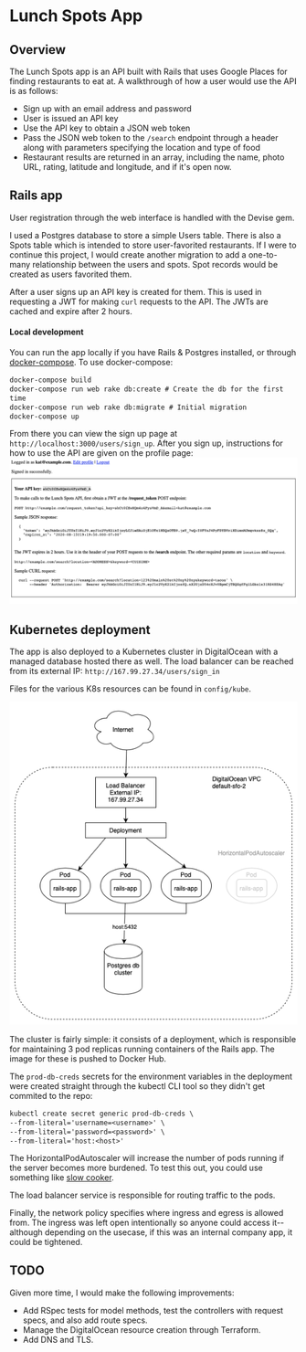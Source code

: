 # Lunch Spots App

## Overview

The Lunch Spots app is an API built with Rails that uses Google Places for finding restaurants to eat at. A walkthrough of how a user would use the API is as follows:
- Sign up with an email address and password
- User is issued an API key
- Use the API key to obtain a JSON web token
- Pass the JSON web token to the `/search` endpoint through a header along with parameters specifying the location and type of food
- Restaurant results are returned in an array, including the name, photo URL, rating, latitude and longitude, and if it's open now.

## Rails app

User registration through the web interface is handled with the Devise gem.

I used a Postgres database to store a simple Users table. There is also a Spots table which is intended to store user-favorited restaurants. If I were to continue this project, I would create another migration to add a one-to-many relationship between the users and spots. Spot records would be created as users favorited them.

After a user signs up an API key is created for them. This is used in requesting a JWT for making `curl` requests to the API. The JWTs are cached and expire after 2 hours.

#### Local development

You can run the app locally if you have Rails & Postgres installed, or through [docker-compose](https://docs.docker.com/compose/). To use docker-compose:

```
docker-compose build
docker-compose run web rake db:create # Create the db for the first time
docker-compose run web rake db:migrate # Initial migration
docker-compose up
```

From there you can view the sign up page at `http://localhost:3000/users/sign_up`. After you sign up, instructions for how to use the API are given on the profile page:
![API instructions](docs/images/instructions.png?raw=true)

## Kubernetes deployment

The app is also deployed to a Kubernetes cluster in DigitalOcean with a managed database hosted there as well. The load balancer can be reached from its external IP: `http://167.99.27.34/users/sign_in`

Files for the various K8s resources can be found in `config/kube`.

![API instructions](docs/images/k8s-architecture.png?raw=true)

The cluster is fairly simple: it consists of a deployment, which is responsible for maintaining 3 pod replicas running containers of the Rails app. The image for these is pushed to Docker Hub.

The `prod-db-creds` secrets for the environment variables in the deployment were created straight through the kubectl CLI tool so they didn't get commited to the repo:
```
kubectl create secret generic prod-db-creds \
--from-literal='username=<username>' \
--from-literal='password=<password>' \
--from-literal='host:<host>'
```

The HorizontalPodAutoscaler will increase the number of pods running if the server becomes more burdened. To test this out, you could use something like [slow cooker](https://github.com/BuoyantIO/slow_cooker).

The load balancer service is responsible for routing traffic to the pods.

Finally, the network policy specifies where ingress and egress is allowed from. The ingress was left open intentionally so anyone could access it--although depending on the usecase, if this was an internal company app, it could be tightened.

## TODO

Given more time, I would make the following improvements:
- Add RSpec tests for model methods, test the controllers with request specs, and also add route specs.
- Manage the DigitalOcean resource creation through Terraform.
- Add DNS and TLS.